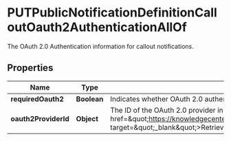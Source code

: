 

# PUTPublicNotificationDefinitionCalloutOauth2AuthenticationAllOf

The OAuth 2.0 Authentication information for callout notifications. 

## Properties

| Name | Type | Description | Notes |
|------------ | ------------- | ------------- | -------------|
|**requiredOauth2** | **Boolean** | Indicates whether OAuth 2.0 authentication is enabled for the callout.  |  [optional] |
|**oauth2ProviderId** | **Object** | The ID of the OAuth 2.0 provider in your tenant that provides access tokens for the callout.  For more information about how to get the ID of an OAuth 2.0 provider, see &lt;a href&#x3D;\&quot;https://knowledgecenter.zuora.com/Zuora_Central_Platform/Tenant_Management/A_Administrator_Settings/Add_an_OAuth_2.0_Provider#Retrieve_the_ID_of_an_OAuth_2.0_provider\&quot; target&#x3D;\&quot;_blank\&quot;&gt;Retrieve the ID of an OAuth 2.0 provider&lt;/a&gt;.  |  [optional] |



